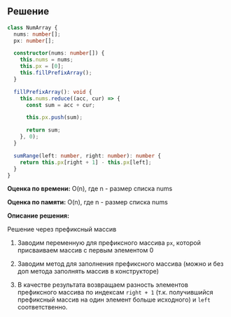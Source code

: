 ## Решение

```typescript
class NumArray {
  nums: number[];
  px: number[];

  constructor(nums: number[]) {
    this.nums = nums;
    this.px = [0];
    this.fillPrefixArray();
  }

  fillPrefixArray(): void {
    this.nums.reduce((acc, cur) => {
      const sum = acc + cur;

      this.px.push(sum);

      return sum;
    }, 0);
  }

  sumRange(left: number, right: number): number {
    return this.px[right + 1] - this.px[left];
  }
}
```

**Оценка по времени:** O(n), где n - размер списка nums

**Оценка по памяти:** O(n), где n - размер списка nums

**Описание решения:**

Решение через префиксный массив

1. Заводим переменную для префиксного массива `px`, которой присваиваем массив с первым элементом 0

2. Заводим метод для заполнения префиксного массива (можно и без доп метода заполнять массив в конструкторе)

3. В качестве результата возвращаем разность элементов префиксного массива по индексам `right + 1` (т.к. получившийся префиксный массив на один элемент больше исходного) и `left` соответственно.
